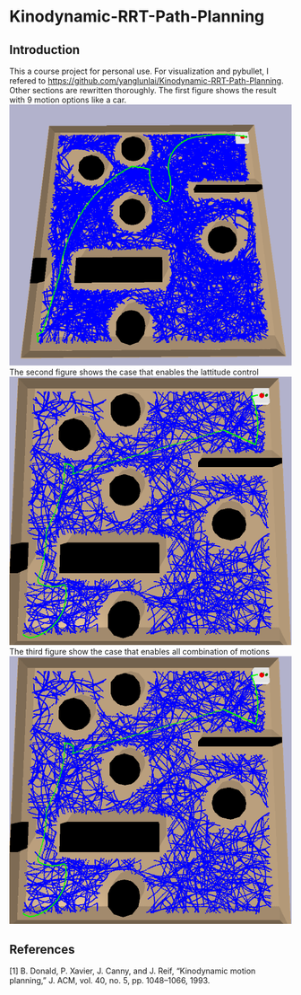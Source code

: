 # Kinodynamic-RRT-Path-Planning
## Introduction
This a course project for personal use. For visualization and pybullet, I refered to https://github.com/yanglunlai/Kinodynamic-RRT-Path-Planning. Other sections are rewritten thoroughly.
The first figure shows the result with 9 motion options like a car.
![Alt text](9_path.png?raw=true "9 motion case")
The second figure shows the case that enables the lattitude control
![Alt text](18_path.png?raw=true "18 motion case")
The third figure show the case that enables all combination of motions
![Alt text](18_path.png?raw=true "25 motion case")

## References
[1]	B. Donald, P. Xavier, J. Canny, and J. Reif, “Kinodynamic motion planning,” J. ACM, vol. 40, no. 5, pp. 1048–1066, 1993.
